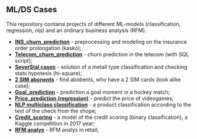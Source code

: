 ## ML/DS Cases
This repository contains projects of different ML-models (classification, regression, nlp) and an ordinary business analysis (RFM).
- __[INS_churn_prediction](https://github.com/maksmakar/ML-DS-problem-solving/blob/master/Prolongation_insurance_order.ipynb)__ -  preprocessing and modeling on the insurance order prolongation (kasko);
- __[Telecom_churn_prediction](https://github.com/maksmakar/ML-DS-problem-solving/tree/master/Telecom%20(churn%20prediction))__ - сhurn prediction in the telecom (with SQL script);
- __[SeverStal cases](https://github.com/maksmakar/ML-DS-problem-solving/tree/master/Severstal%20Cases)__ - solution of a metall type classification and checking stats hypotesis (hi-square);
- __[2 SIM abonents](https://github.com/maksmakar/ML-DS-problem-solving/tree/master/Find%202%20SIM%20abonents)__ - find abobents, who have a 2 SIM cards (look alike case);
- __[Goal_prediction](https://github.com/maksmakar/ML-DS-problem-solving/blob/master/prediction_goal_moment.ipynb)__ - prediction a goal moment in a hockey match;
- __[Price_prediction (regression)](https://github.com/maksmakar/ML-DS-problem-solving/blob/master/prediction_goal_moment.ipynb)__ - predict the price of videogames;
- __[NLP multiclass classification](https://github.com/maksmakar/ML-DS-problem-solving/tree/master/NLP%20classification)__ - a product classification according to the text of the check from the shope;
- __[Credit_scoring](https://github.com/maksmakar/ML-DS-problem-solving/blob/master/OTP_bank_credit_scoring.ipynb)__ - a model of the credit scoring (binary classification), a Kaggle competition in 2017 year;
- __[RFM analys](https://github.com/maksmakar/ML-DS-problem-solving/tree/master/RFM%20analysis)__ - RFM analys in retail;

